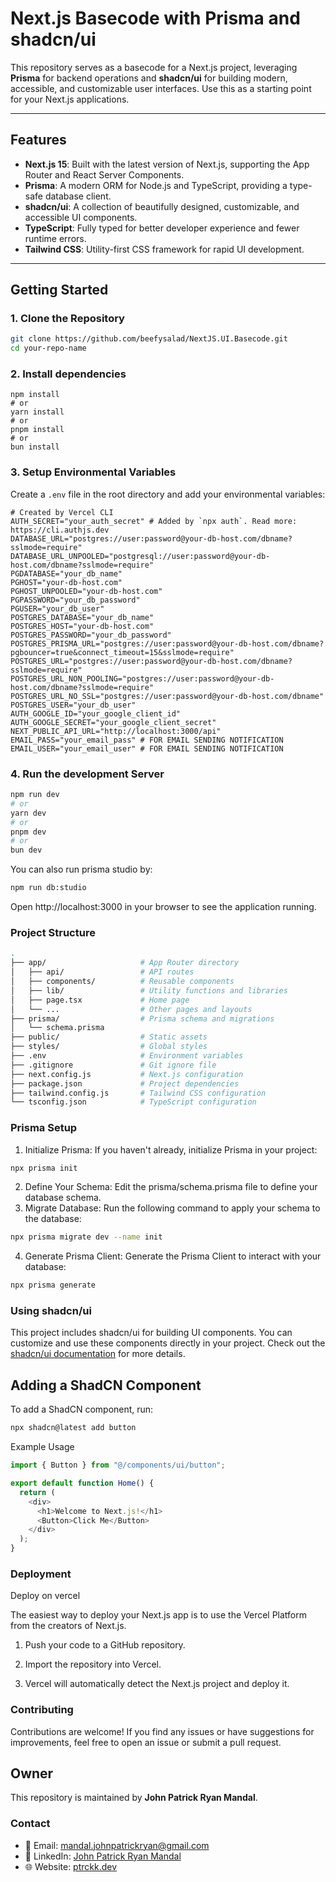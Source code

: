 # Next.js Basecode with Prisma and shadcn/ui

This repository serves as a basecode for a Next.js project, leveraging **Prisma** for backend operations and **shadcn/ui** for building modern, accessible, and customizable user interfaces. Use this as a starting point for your Next.js applications.

---

## Features

- **Next.js 15**: Built with the latest version of Next.js, supporting the App Router and React Server Components.
- **Prisma**: A modern ORM for Node.js and TypeScript, providing a type-safe database client.
- **shadcn/ui**: A collection of beautifully designed, customizable, and accessible UI components.
- **TypeScript**: Fully typed for better developer experience and fewer runtime errors.
- **Tailwind CSS**: Utility-first CSS framework for rapid UI development.

---

## Getting Started

### 1. Clone the Repository

```bash
git clone https://github.com/beefysalad/NextJS.UI.Basecode.git
cd your-repo-name
```

### 2. Install dependencies

```base
npm install
# or
yarn install
# or
pnpm install
# or
bun install
```

### 3. Setup Environmental Variables

Create a `.env` file in the root directory and add your environmental variables:

```base
# Created by Vercel CLI
AUTH_SECRET="your_auth_secret" # Added by `npx auth`. Read more: https://cli.authjs.dev
DATABASE_URL="postgres://user:password@your-db-host.com/dbname?sslmode=require"
DATABASE_URL_UNPOOLED="postgresql://user:password@your-db-host.com/dbname?sslmode=require"
PGDATABASE="your_db_name"
PGHOST="your-db-host.com"
PGHOST_UNPOOLED="your-db-host.com"
PGPASSWORD="your_db_password"
PGUSER="your_db_user"
POSTGRES_DATABASE="your_db_name"
POSTGRES_HOST="your-db-host.com"
POSTGRES_PASSWORD="your_db_password"
POSTGRES_PRISMA_URL="postgres://user:password@your-db-host.com/dbname?pgbouncer=true&connect_timeout=15&sslmode=require"
POSTGRES_URL="postgres://user:password@your-db-host.com/dbname?sslmode=require"
POSTGRES_URL_NON_POOLING="postgres://user:password@your-db-host.com/dbname?sslmode=require"
POSTGRES_URL_NO_SSL="postgres://user:password@your-db-host.com/dbname"
POSTGRES_USER="your_db_user"
AUTH_GOOGLE_ID="your_google_client_id"
AUTH_GOOGLE_SECRET="your_google_client_secret"
NEXT_PUBLIC_API_URL="http://localhost:3000/api"
EMAIL_PASS="your_email_pass" # FOR EMAIL SENDING NOTIFICATION
EMAIL_USER="your_email_user" # FOR EMAIL SENDING NOTIFICATION
```

### 4. Run the development Server

```bash
npm run dev
# or
yarn dev
# or
pnpm dev
# or
bun dev
```

You can also run prisma studio by:

```bash
npm run db:studio
```

Open http://localhost:3000 in your browser to see the application running.

### Project Structure

```bash
.
├── app/                     # App Router directory
│   ├── api/                 # API routes
│   ├── components/          # Reusable components
│   ├── lib/                 # Utility functions and libraries
│   ├── page.tsx             # Home page
│   └── ...                  # Other pages and layouts
├── prisma/                  # Prisma schema and migrations
│   └── schema.prisma
├── public/                  # Static assets
├── styles/                  # Global styles
├── .env                     # Environment variables
├── .gitignore               # Git ignore file
├── next.config.js           # Next.js configuration
├── package.json             # Project dependencies
├── tailwind.config.js       # Tailwind CSS configuration
└── tsconfig.json            # TypeScript configuration
```

### Prisma Setup

1. Initialize Prisma: If you haven't already, initialize Prisma in your project:

```bash
npx prisma init
```

2. Define Your Schema: Edit the prisma/schema.prisma file to define your database schema.
3. Migrate Database: Run the following command to apply your schema to the database:

```bash
npx prisma migrate dev --name init
```

4. Generate Prisma Client: Generate the Prisma Client to interact with your database:

```bash
npx prisma generate
```

### Using shadcn/ui

This project includes shadcn/ui for building UI components. You can customize and use these components directly in your project. Check out the [shadcn/ui documentation](https://ui.shadcn.com/docs) for more details.

## Adding a ShadCN Component

To add a ShadCN component, run:

```bash
npx shadcn@latest add button
```

Example Usage

```javascript
import { Button } from "@/components/ui/button";

export default function Home() {
  return (
    <div>
      <h1>Welcome to Next.js!</h1>
      <Button>Click Me</Button>
    </div>
  );
}
```

### Deployment

Deploy on vercel

The easiest way to deploy your Next.js app is to use the Vercel Platform from the creators of Next.js.

1. Push your code to a GitHub repository.

2. Import the repository into Vercel.

3. Vercel will automatically detect the Next.js project and deploy it.

### Contributing

Contributions are welcome! If you find any issues or have suggestions for improvements, feel free to open an issue or submit a pull request.

## Owner

This repository is maintained by **John Patrick Ryan Mandal**.

### Contact

- 📧 Email: [mandal.johnpatrickryan@gmail.com](mailto:mandal.johnpatrickryan@gmail.com)
- 🔗 LinkedIn: [John Patrick Ryan Mandal](https://www.linkedin.com/in/john-patrick-ryan-mandal-407bb8270/)
- 🌐 Website: [ptrckk.dev](https://www.ptrckk.dev/)
